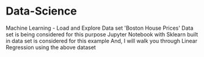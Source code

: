 # Data-Science
Machine Learning - Load and Explore Data set
'Boston House Prices' Data set is being considered for this purpose
Jupyter Notebook with Sklearn built in data set is considered for this example
And, I will walk you through Linear Regression using the above dataset
